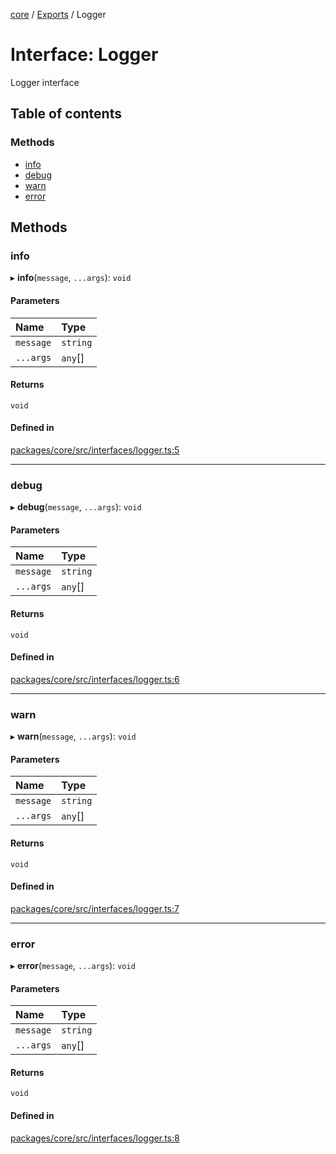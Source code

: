 <!-- 
 ⚠️  AUTO-GENERATED FILE - DO NOT EDIT MANUALLY
 This file is automatically generated by scripts/docs-generator.js
 To make changes, edit the source TypeScript files or update the generator script
-->

[core](../../) / [Exports](../modules) / Logger

# Interface: Logger

Logger interface

## Table of contents

### Methods

- [info](Logger#info)
- [debug](Logger#debug)
- [warn](Logger#warn)
- [error](Logger#error)

## Methods

### info

▸ **info**(`message`, `...args`): `void`

#### Parameters

| Name | Type |
| :------ | :------ |
| `message` | `string` |
| `...args` | `any`[] |

#### Returns

`void`

#### Defined in

[packages/core/src/interfaces/logger.ts:5](https://github.com/woojubb/robota/blob/cf184f3e050cee8add4bdfe80fb4ff70f9d0ed40/packages/core/src/interfaces/logger.ts#L5)

___

### debug

▸ **debug**(`message`, `...args`): `void`

#### Parameters

| Name | Type |
| :------ | :------ |
| `message` | `string` |
| `...args` | `any`[] |

#### Returns

`void`

#### Defined in

[packages/core/src/interfaces/logger.ts:6](https://github.com/woojubb/robota/blob/cf184f3e050cee8add4bdfe80fb4ff70f9d0ed40/packages/core/src/interfaces/logger.ts#L6)

___

### warn

▸ **warn**(`message`, `...args`): `void`

#### Parameters

| Name | Type |
| :------ | :------ |
| `message` | `string` |
| `...args` | `any`[] |

#### Returns

`void`

#### Defined in

[packages/core/src/interfaces/logger.ts:7](https://github.com/woojubb/robota/blob/cf184f3e050cee8add4bdfe80fb4ff70f9d0ed40/packages/core/src/interfaces/logger.ts#L7)

___

### error

▸ **error**(`message`, `...args`): `void`

#### Parameters

| Name | Type |
| :------ | :------ |
| `message` | `string` |
| `...args` | `any`[] |

#### Returns

`void`

#### Defined in

[packages/core/src/interfaces/logger.ts:8](https://github.com/woojubb/robota/blob/cf184f3e050cee8add4bdfe80fb4ff70f9d0ed40/packages/core/src/interfaces/logger.ts#L8)
